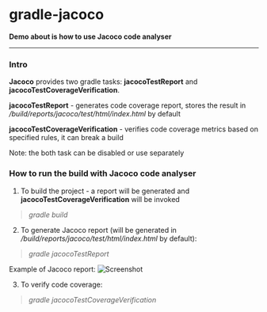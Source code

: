# gradle-jacoco
**Demo about is how to use Jacoco code analyser**
________________________________________________________________________________________________________________________
### Intro

**Jacoco** provides two gradle tasks: **jacocoTestReport** and **jacocoTestCoverageVerification**.

**jacocoTestReport** - generates code coverage report, stores the result in _<current project>/build/reports/jacoco/test/html/index.html_ by default

**jacocoTestCoverageVerification** - verifies code coverage metrics based on specified rules, it can break a build

Note: the both task can be disabled or use separately

### How to run the build with Jacoco code analyser

1. To build the project - a report will be generated and **jacocoTestCoverageVerification** will be invoked
> *gradle  build*

2. To generate Jacoco report (will be generated in _<current project>/build/reports/jacoco/test/html/index.html_ by default):
> *gradle  jacocoTestReport*

Example of Jacoco report:
![Screenshot](Screenshot.png)

3. To verify code coverage:
> *gradle  jacocoTestCoverageVerification*

  

  
  
